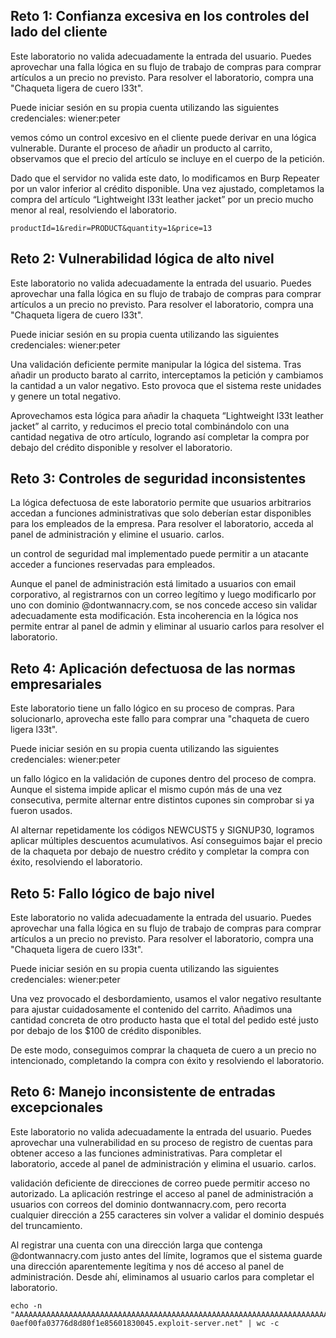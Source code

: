 ## Reto 1: Confianza excesiva en los controles del lado del cliente

Este laboratorio no valida adecuadamente la entrada del usuario. Puedes aprovechar una falla lógica en su flujo de trabajo de compras para comprar artículos a un precio no previsto. Para resolver el laboratorio, compra una "Chaqueta ligera de cuero l33t".

Puede iniciar sesión en su propia cuenta utilizando las siguientes credenciales: wiener:peter 

vemos cómo un control excesivo en el cliente puede derivar en una lógica vulnerable. Durante el proceso de añadir un producto al carrito, observamos que el precio del artículo se incluye en el cuerpo de la petición.

Dado que el servidor no valida este dato, lo modificamos en Burp Repeater por un valor inferior al crédito disponible. Una vez ajustado, completamos la compra del artículo “Lightweight l33t leather jacket” por un precio mucho menor al real, resolviendo el laboratorio.

```
productId=1&redir=PRODUCT&quantity=1&price=13
```

## Reto 2: Vulnerabilidad lógica de alto nivel


Este laboratorio no valida adecuadamente la entrada del usuario. Puedes aprovechar una falla lógica en su flujo de trabajo de compras para comprar artículos a un precio no previsto. Para resolver el laboratorio, compra una "Chaqueta ligera de cuero l33t".

Puede iniciar sesión en su propia cuenta utilizando las siguientes credenciales: wiener:peter 

Una validación deficiente permite manipular la lógica del sistema. Tras añadir un producto barato al carrito, interceptamos la petición y cambiamos la cantidad a un valor negativo. Esto provoca que el sistema reste unidades y genere un total negativo.

Aprovechamos esta lógica para añadir la chaqueta “Lightweight l33t leather jacket” al carrito, y reducimos el precio total combinándolo con una cantidad negativa de otro artículo, logrando así completar la compra por debajo del crédito disponible y resolver el laboratorio.

## Reto 3: Controles de seguridad inconsistentes


La lógica defectuosa de este laboratorio permite que usuarios arbitrarios accedan a funciones administrativas que solo deberían estar disponibles para los empleados de la empresa. Para resolver el laboratorio, acceda al panel de administración y elimine el usuario. carlos. 

un control de seguridad mal implementado puede permitir a un atacante acceder a funciones reservadas para empleados.

Aunque el panel de administración está limitado a usuarios con email corporativo, al registrarnos con un correo legítimo y luego modificarlo por uno con dominio @dontwannacry.com, se nos concede acceso sin validar adecuadamente esta modificación. Esta incoherencia en la lógica nos permite entrar al panel de admin y eliminar al usuario carlos para resolver el laboratorio.


## Reto 4: Aplicación defectuosa de las normas empresariales

Este laboratorio tiene un fallo lógico en su proceso de compras. Para solucionarlo, aprovecha este fallo para comprar una "chaqueta de cuero ligera l33t".

Puede iniciar sesión en su propia cuenta utilizando las siguientes credenciales: wiener:peter 

un fallo lógico en la validación de cupones dentro del proceso de compra. Aunque el sistema impide aplicar el mismo cupón más de una vez consecutiva, permite alternar entre distintos cupones sin comprobar si ya fueron usados.

Al alternar repetidamente los códigos NEWCUST5 y SIGNUP30, logramos aplicar múltiples descuentos acumulativos. Así conseguimos bajar el precio de la chaqueta por debajo de nuestro crédito y completar la compra con éxito, resolviendo el laboratorio.

## Reto 5: Fallo lógico de bajo nivel

Este laboratorio no valida adecuadamente la entrada del usuario. Puedes aprovechar una falla lógica en su flujo de trabajo de compras para comprar artículos a un precio no previsto. Para resolver el laboratorio, compra una "Chaqueta ligera de cuero l33t".

Puede iniciar sesión en su propia cuenta utilizando las siguientes credenciales: wiener:peter 

Una vez provocado el desbordamiento, usamos el valor negativo resultante para ajustar cuidadosamente el contenido del carrito. Añadimos una cantidad concreta de otro producto hasta que el total del pedido esté justo por debajo de los $100 de crédito disponibles.

De este modo, conseguimos comprar la chaqueta de cuero a un precio no intencionado, completando la compra con éxito y resolviendo el laboratorio.

## Reto 6: Manejo inconsistente de entradas excepcionales

Este laboratorio no valida adecuadamente la entrada del usuario. Puedes aprovechar una vulnerabilidad en su proceso de registro de cuentas para obtener acceso a las funciones administrativas. Para completar el laboratorio, accede al panel de administración y elimina el usuario. carlos. 

validación deficiente de direcciones de correo puede permitir acceso no autorizado. La aplicación restringe el acceso al panel de administración a usuarios con correos del dominio dontwannacry.com, pero recorta cualquier dirección a 255 caracteres sin volver a validar el dominio después del truncamiento.

Al registrar una cuenta con una dirección larga que contenga @dontwannacry.com justo antes del límite, logramos que el sistema guarde una dirección aparentemente legítima y nos dé acceso al panel de administración. Desde ahí, eliminamos al usuario carlos para completar el laboratorio.

```shell
echo -n "AAAAAAAAAAAAAAAAAAAAAAAAAAAAAAAAAAAAAAAAAAAAAAAAAAAAAAAAAAAAAAAAAAAAAAAAAAAAAAAAAAAAAAAAAAAAAAAAAAAAAAAAAAAAAAAAAAAAAAAAAAAAAAAAAAAAAAAAAAAAAAAAAAAAAAAAAAAAAAAAAAAAAAAAAAAAAAAAAAAAAAAAAAAAAAAAAAAAAAAAAAAAAAAAAAAAAAAAAAAAAAAAAAAAAAAAAAAAAA@dontwannacry.com.exploit-0aef00fa03776d8d80f1e85601830045.exploit-server.net" | wc -c

```


